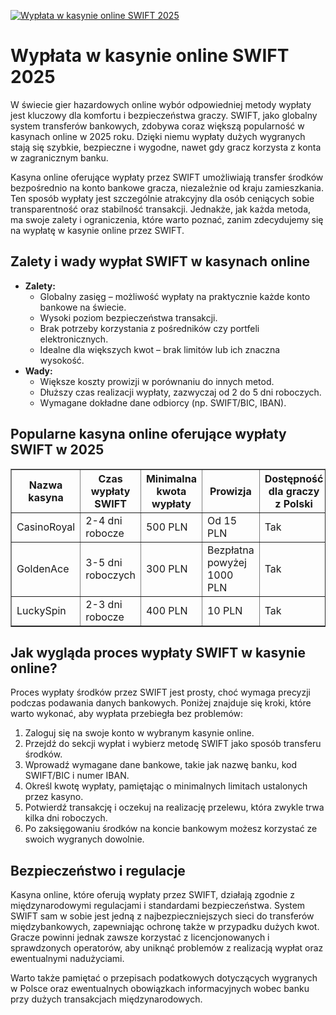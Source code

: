 [![Wypłata w kasynie online SWIFT 2025](https://123-caf.pages.dev/gitsignup.png)](https://vrmoo.ru/Bt82HjjY)

<h1>Wypłata w kasynie online SWIFT 2025</h1> <p>W świecie gier hazardowych online wybór odpowiedniej metody wypłaty jest kluczowy dla komfortu i bezpieczeństwa graczy. SWIFT, jako globalny system transferów bankowych, zdobywa coraz większą popularność w kasynach online w 2025 roku. Dzięki niemu wypłaty dużych wygranych stają się szybkie, bezpieczne i wygodne, nawet gdy gracz korzysta z konta w zagranicznym banku.</p>  <p>Kasyna online oferujące wypłaty przez SWIFT umożliwiają transfer środków bezpośrednio na konto bankowe gracza, niezależnie od kraju zamieszkania. Ten sposób wypłaty jest szczególnie atrakcyjny dla osób ceniących sobie transparentność oraz stabilność transakcji. Jednakże, jak każda metoda, ma swoje zalety i ograniczenia, które warto poznać, zanim zdecydujemy się na wypłatę w kasynie online przez SWIFT.</p>  <h2>Zalety i wady wypłat SWIFT w kasynach online</h2> <ul>   <li><strong>Zalety:</strong>     <ul>       <li>Globalny zasięg – możliwość wypłaty na praktycznie każde konto bankowe na świecie.</li>       <li>Wysoki poziom bezpieczeństwa transakcji.</li>       <li>Brak potrzeby korzystania z pośredników czy portfeli elektronicznych.</li>       <li>Idealne dla większych kwot – brak limitów lub ich znaczna wysokość.</li>     </ul>   </li>   <li><strong>Wady:</strong>     <ul>       <li>Większe koszty prowizji w porównaniu do innych metod.</li>       <li>Dłuższy czas realizacji wypłaty, zazwyczaj od 2 do 5 dni roboczych.</li>       <li>Wymagane dokładne dane odbiorcy (np. SWIFT/BIC, IBAN).</li>     </ul>   </li> </ul>  <h2>Popularne kasyna online oferujące wypłaty SWIFT w 2025</h2> <table border="1" cellpadding="8" cellspacing="0" style="border-collapse: collapse; width: 100%;">   <thead>     <tr>       <th>Nazwa kasyna</th>       <th>Czas wypłaty SWIFT</th>       <th>Minimalna kwota wypłaty</th>       <th>Prowizja</th>       <th>Dostępność dla graczy z Polski</th>     </tr>   </thead>   <tbody>     <tr>       <td>CasinoRoyal</td>       <td>2-4 dni robocze</td>       <td>500 PLN</td>       <td>Od 15 PLN</td>       <td>Tak</td>     </tr>     <tr>       <td>GoldenAce</td>       <td>3-5 dni roboczych</td>       <td>300 PLN</td>       <td>Bezpłatna powyżej 1000 PLN</td>       <td>Tak</td>     </tr>     <tr>       <td>LuckySpin</td>       <td>2-3 dni robocze</td>       <td>400 PLN</td>       <td>10 PLN</td>       <td>Tak</td>     </tr>   </tbody> </table>  <h2>Jak wygląda proces wypłaty SWIFT w kasynie online?</h2> <p>Proces wypłaty środków przez SWIFT jest prosty, choć wymaga precyzji podczas podawania danych bankowych. Poniżej znajduje się kroki, które warto wykonać, aby wypłata przebiegła bez problemów:</p> <ol>   <li>Zaloguj się na swoje konto w wybranym kasynie online.</li>   <li>Przejdź do sekcji wypłat i wybierz metodę SWIFT jako sposób transferu środków.</li>   <li>Wprowadź wymagane dane bankowe, takie jak nazwę banku, kod SWIFT/BIC i numer IBAN.</li>   <li>Określ kwotę wypłaty, pamiętając o minimalnych limitach ustalonych przez kasyno.</li>   <li>Potwierdź transakcję i oczekuj na realizację przelewu, która zwykle trwa kilka dni roboczych.</li>   <li>Po zaksięgowaniu środków na koncie bankowym możesz korzystać ze swoich wygranych dowolnie.</li> </ol>  <h2>Bezpieczeństwo i regulacje</h2> <p>Kasyna online, które oferują wypłaty przez SWIFT, działają zgodnie z międzynarodowymi regulacjami i standardami bezpieczeństwa. System SWIFT sam w sobie jest jedną z najbezpieczniejszych sieci do transferów międzybankowych, zapewniając ochronę także w przypadku dużych kwot. Gracze powinni jednak zawsze korzystać z licencjonowanych i sprawdzonych operatorów, aby uniknąć problemów z realizacją wypłat oraz ewentualnymi nadużyciami.</p>  <p>Warto także pamiętać o przepisach podatkowych dotyczących wygranych w Polsce oraz ewentualnych obowiązkach informacyjnych wobec banku przy dużych transakcjach międzynarodowych.</p>